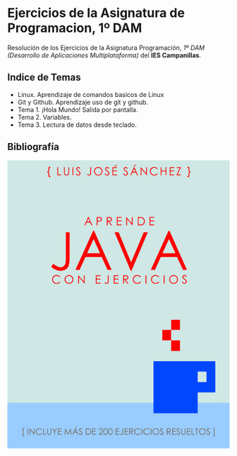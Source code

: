 # Ejercicios de la Asignatura de Programacion, 1º DAM

Resolución de los Ejercicios de la Asignatura Programación, *1º DAM (Desarrollo de Aplicaciones Multiplataforma)* del **IES Campanillas**.

## Indice de Temas
 * Linux. Aprendizaje de comandos basicos de Linux
 * Git y Github. Aprendizaje uso de git y github.
 * Tema 1. ¡Hola Mundo! Salida por pantalla.
 * Tema 2. Variables.
 * Tema 3. Lectura de datos desde teclado.


## Bibliografía

![Aprende Java con Ejercicios](Imagenes/aprendejava.jpeg)
